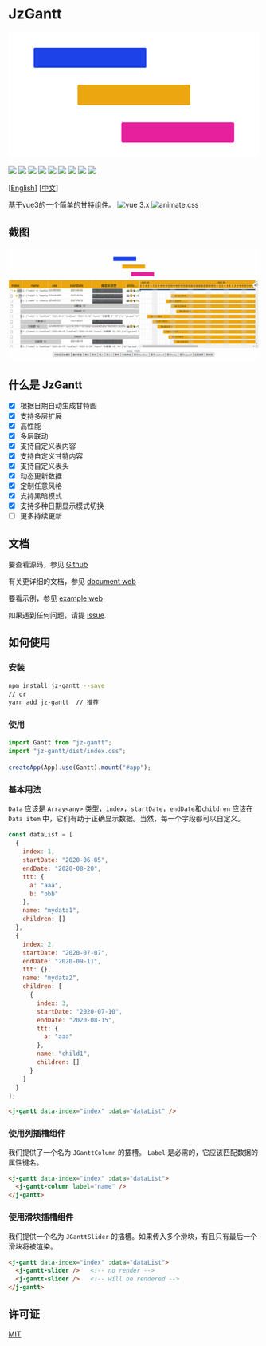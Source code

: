 # JzGantt

![](./src/assets/logo.png)

![](https://shields.io/github/v/release/jeremyjone/jz-gantt?display_name=tag) ![](https://img.shields.io/npm/v/jz-gantt.svg) ![](https://shields.io/github/v/release/jeremyjone/jz-gantt?display_name=tag&include_prereleases&label=lastest)
![](https://badgen.net/npm/dt/jz-gantt) ![](https://img.shields.io/npm/l/jz-gantt.svg) ![](https://shields.io/github/workflow/status/jeremyjone/jz-gantt/%E5%8F%91%E5%B8%83%20Release%20%E5%8C%85) ![](https://shields.io/github/workflow/status/jeremyjone/jz-gantt/%E9%83%A8%E7%BD%B2%E6%96%87%E6%A1%A3%E5%92%8C%20Demo?label=gh-pages)
![](https://img.shields.io/github/stars/jeremyjone/jz-gantt.svg?style=social) ![](https://shields.io/github/forks/jeremyjone/jz-gantt?label=Fork&style=social)

[[English](./README.md)] [[中文](./README_cn.md)]

基于vue3的一个简单的甘特组件。
![vue 3.x](https://img.shields.io/badge/vue-3.x-43B984) ![animate.css](https://img.shields.io/badge/animate.css-4.x-9E84E2)

## 截图

![截图](./public/screenshots/gantt.gif)

## 什么是 JzGantt

- [x] 根据日期自动生成甘特图
- [x] 支持多层扩展
- [x] 高性能
- [x] 多层联动
- [x] 支持自定义表内容
- [x] 支持自定义甘特内容
- [x] 支持自定义表头
- [x] 动态更新数据
- [x] 定制任意风格
- [x] 支持黑暗模式
- [x] 支持多种日期显示模式切换
- [ ] 更多持续更新

## 文档

要查看源码，参见 [Github](http://github.com/jeremyjone/jz-gantt)

有关更详细的文档，参见 [document web](https://docs.xiaopangying.com/gantt/)

要看示例，参见 [example web](https://docs.xiaopangying.com/gantt-demo/)

如果遇到任何问题，请提 [issue](https://github.com/jeremyjone/jz-gantt/issues).

## 如何使用

### 安装

```bash
npm install jz-gantt --save
// or
yarn add jz-gantt  // 推荐
```

### 使用

```js
import Gantt from "jz-gantt";
import "jz-gantt/dist/index.css";

createApp(App).use(Gantt).mount("#app");
```

### 基本用法

`Data` 应该是 `Array<any>` 类型，`index`，`startDate`，`endDate`和`children` 应该在 `Data item` 中，它们有助于正确显示数据。当然，每一个字段都可以自定义。

```js
const dataList = [
  {
    index: 1,
    startDate: "2020-06-05",
    endDate: "2020-08-20",
    ttt: {
      a: "aaa",
      b: "bbb"
    },
    name: "mydata1",
    children: []
  },
  {
    index: 2,
    startDate: "2020-07-07",
    endDate: "2020-09-11",
    ttt: {},
    name: "mydata2",
    children: [
      {
        index: 3,
        startDate: "2020-07-10",
        endDate: "2020-08-15",
        ttt: {
          a: "aaa"
        },
        name: "child1",
        children: []
      }
    ]
  }
];
```

```html
<j-gantt data-index="index" :data="dataList" />
```

### 使用列插槽组件

我们提供了一个名为 `JGanttColumn` 的插槽。 `Label` 是必需的，它应该匹配数据的属性键名。

```html
<j-gantt data-index="index" :data="dataList">
  <j-gantt-column label="name" />
</j-gantt>
```

### 使用滑块插槽组件

我们提供一个名为 `JGanttSlider` 的插槽。如果传入多个滑块，有且只有最后一个滑块将被渲染。

```html
<j-gantt data-index="index" :data="dataList">
  <j-gantt-slider />   <!-- no render -->
  <j-gantt-slider />   <!-- will be rendered -->
</j-gantt>
```

## 许可证

[MIT](./LICENSE)
